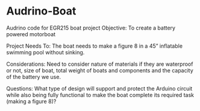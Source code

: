 # Audrino-Boat
Audrino code for EGR215 boat project
Objective: To create a battery powered motorboat  

Project Needs To: The boat needs to make a figure 8 in a 45” inflatable swimming pool without sinking. 

Considerations: Need to consider nature of materials if they are waterproof or not, size of boat, total weight of boats and components and the capacity of the battery we use.  

Questions: What type of design will support and protect the Arduino circuit while also being fully functional to make the boat complete its required task (making a figure 8)? 
